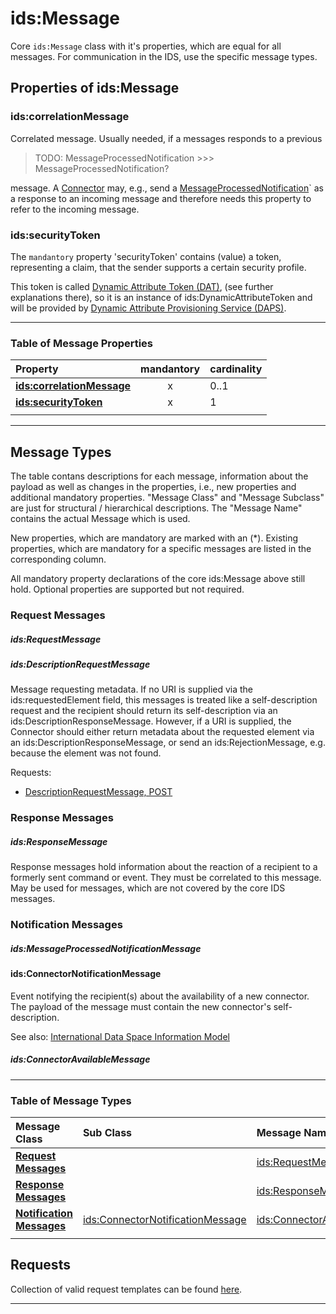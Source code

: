 # ids:Message

Core `ids:Message` class with it's properties, which are equal for all messages.
 For communication in the IDS, use the specific message types.


## Properties of ids:Message

### ids:correlationMessage

Correlated message. Usually needed, if a messages responds to a previous

> TODO: MessageProcessedNotification >>> MessageProcessedNotification?

 message. A [Connector](../../Connector/) may, e.g., send a [MessageProcessedNotification](#idsmessageprocessednotificationmessage)` as
 a response to an incoming message and therefore needs this property to
 refer to the incoming message.


### ids:securityToken

The `mandantory` property 'securityToken' contains (value) a token, representing
 a claim, that the sender supports a certain security profile.

This token is called [Dynamic Attribute Token (DAT)](../../DAPS/README.md#dynamic-attribute-token-dat),
 (see further explanations there), so it is an instance of ids:DynamicAttributeToken
 and will be provided by [Dynamic Attribute Provisioning Service (DAPS)](../../DAPS/README.md). 

---

### Table of Message Properties

|**Property**|mandantory|cardinality|
|:---|:---:|:---|
|**[ids:correlationMessage](#idscorrelationmessage)**|x|0..1|                        
|**[ids:securityToken](#idssecuritytoken)**|x|1|                        
|||

---

## Message Types

The table contans descriptions for each message, information about the payload
 as well as changes in the properties, i.e., new properties and additional
 mandatory properties. "Message Class" and "Message Subclass" are just for
 structural / hierarchical descriptions. The "Message Name" contains the
 actual Message which is used.
 
New properties, which are mandatory are marked with an (*). Existing
 properties, which are mandatory for a specific messages are listed
 in the corresponding column.

All mandatory property declarations of the core ids:Message above still hold.
 Optional properties are supported but not required.


### Request Messages

##### ids:RequestMessage

##### ids:DescriptionRequestMessage

Message requesting metadata. If no URI is supplied via the ids:requestedElement field,
 this messages is treated like a self-description request and the recipient should
 return its self-description via an ids:DescriptionResponseMessage. However, if a URI
 is supplied, the Connector should either return metadata about the requested element
 via an ids:DescriptionResponseMessage, or send an ids:RejectionMessage, e.g. because
 the element was not found.

Requests: 
- [DescriptionRequestMessage, POST](./requests/DescriptionRequestMessage_POST.md)

### Response Messages

##### ids:ResponseMessage

Response messages hold information about the reaction of a recipient to a
 formerly sent command or event. They must be correlated to this message. May
 be used for messages, which are not covered by the core IDS messages.


### Notification Messages

##### ids:MessageProcessedNotificationMessage

#### ids:ConnectorNotificationMessage

Event notifying the recipient(s) about the availability of a new connector.
 The payload of the message must contain the new connector's self-description.

See also: [International Data Space Information Model](https://w3id.org/idsa/core)

##### ids:ConnectorAvailableMessage

---

### Table of Message Types

| **Message Class** | Sub Class | Message Name |
|:---|:---|:---|
|**[Request Messages](#request-messages)**            |                                 | [ids:RequestMessage](#idsrequestmessage)
|**[Response Messages](#response-messages)**            |                               | [ids:ResponseMessage](#idsresponsemessage)
|**[Notification Messages](#notification-messages)**  | [ids:ConnectorNotificationMessage](#idsconnectornotificationmessage) | [ids:ConnectorAvailableMessage](#idsconnectoravailablemessage)
|||


## Requests

Collection of valid request templates can be found [here](./requests/README.md).

---
